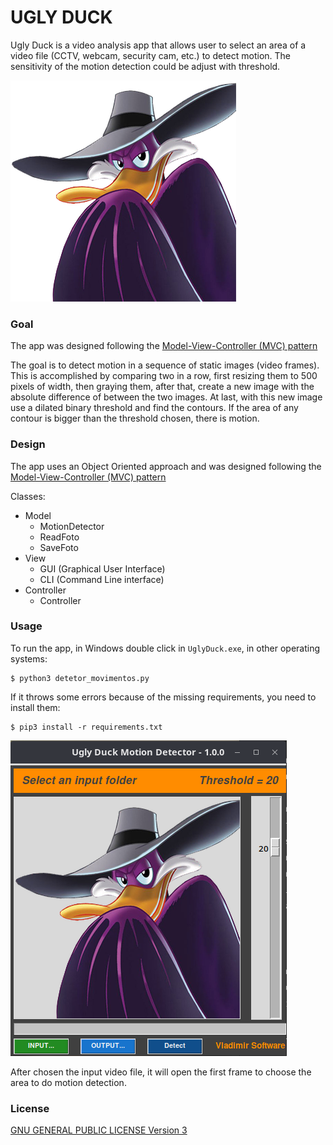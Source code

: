 # UGLY DUCK #

Ugly Duck is a video analysis app that allows user to select an area of a video file (CCTV, webcam, security cam, etc.) to detect motion. The sensitivity of the motion detection could be adjust with threshold.

![](icons/SpecialUglyDuck.png)

### Goal ###

The app was designed following the [Model-View-Controller (MVC) pattern](https://pt.wikipedia.org/wiki/MVC)

The goal is to detect motion in a sequence of static images (video frames). This is accomplished by comparing two in a row, first resizing them to 500 pixels of width, then graying them, after that, create a new image with the absolute difference of between the two images. At last, with this new image use a dilated 
binary threshold and find the contours. If the area of any contour is bigger than the threshold chosen, there is motion.

### Design ###

The app uses an Object Oriented approach and was designed following the [Model-View-Controller (MVC) pattern](https://pt.wikipedia.org/wiki/MVC)

Classes:

- Model
	- MotionDetector
	- ReadFoto
	- SaveFoto
- View
	- GUI (Graphical User Interface)
	- CLI (Command Line interface)
- Controller
	- Controller

### Usage ###
To run the app, in Windows double click in ```UglyDuck.exe```, in other operating systems:
```terminal
$ python3 detetor_movimentos.py
```
If it throws some errors because of the missing requirements, you need to install them:
```terminal
$ pip3 install -r requirements.txt
```


![](icons/appWindow.png)

After chosen the input video file, it will open the first frame to choose the area to do motion detection.

### License ###
[GNU GENERAL PUBLIC LICENSE Version 3](LICENSE)
